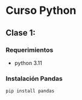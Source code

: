 # Curso Python

## Clase 1:

### Requerimientos 
* python 3.11

### Instalación Pandas
```
pip install pandas
```
